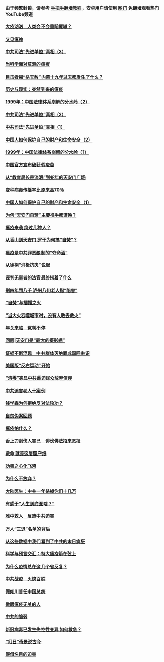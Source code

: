 #### 由于频繁封锁，请参考 [手把手翻墙教程](https://github.com/gfw-breaker/guides/wiki/)，安卓用户请使用 [网门](https://github.com/gfw-breaker/nogfw/blob/master/dl.md?t=02101200) 免翻墙观看热门YouTube频道 

#### [大疫汹汹　人类会不会重蹈覆辙？](../pages/19/419691.md?t=02101200) 

#### [又见瘟神](../pages/19/419225.md?t=02101200) 

#### [中共司法“先进单位”真相（3）](../pages/19/419451.md?t=02101200) 

#### [当科学面对莫测的瘟疫](../pages/19/419625.md?t=02101200) 

#### [目击者揭“杀无赦”内幕十九年过去都发生了什么？](../pages/19/419617.md?t=02101200) 

#### [历史与现实：突然到来的瘟疫](../pages/19/419619.md?t=02101200) 

#### [1999年：中国法律体系崩解的分水岭（2）](../pages/19/419455.md?t=02101200) 

#### [中共司法“先进单位”真相（2）](../pages/19/419450.md?t=02101200) 

#### [中共司法“先进单位”真相（1）](../pages/19/419449.md?t=02101200) 

#### [中国人如何保护自己的财产和生命安全（2）](../pages/19/419404.md?t=02101200) 

#### [1999年：中国法律体系崩解的分水岭（1）](../pages/19/419454.md?t=02101200) 

#### [中国官方宣布破获假疫苗](../pages/19/419504.md?t=02101200) 

#### [从“教育局长是流氓”到蛇年的天安门广场](../pages/19/419470.md?t=02101200) 

#### [变种病毒传播率比原来高70％](../pages/19/419456.md?t=02101200) 

#### [中国人如何保护自己的财产和生命安全（1）](../pages/19/419403.md?t=02101200) 

#### [为何“天安门自焚”主要推手都遭殃？](../pages/19/419348.md?t=02101200) 

#### [瘟疫来袭 绕过几种人？](../pages/19/419349.md?t=02101200) 

#### [从香山到天安门 罗干为何搞“自焚”？](../pages/19/419270.md?t=02101200) 

#### [瘟疫是中共罪恶酿制的“夺命酒”](../pages/19/419223.md?t=02101200) 

#### [从徐栩“消极抗灾”说起](../pages/19/419224.md?t=02101200) 

#### [诬判无辜者的法官最终捞着了什么](../pages/19/419268.md?t=02101200) 

#### [刑四年罚八千 泸州八旬老人指“陷害”](../pages/19/419232.md?t=02101200) 

#### [“自焚”与插播之火](../pages/19/419226.md?t=02101200) 

#### [“当大火吞噬城市时，没有人敢去救火”](../pages/19/419077.md?t=02101200) 

#### [年关来临　冤判不停](../pages/19/419093.md?t=02101200) 

#### [回顾|天安门是“最大的摄影棚”](../pages/19/380866.md?t=02101200) 

#### [证据不断浮现　中共群体灭绝罪成国际共识](../pages/19/419031.md?t=02101200) 

#### [美国版“反右运动”开始](../pages/19/419030.md?t=02101200) 

#### [“清零”突显中共逼迫民众放弃信仰](../pages/19/418995.md?t=02101200) 

#### [中共迫害老人十案例](../pages/19/418831.md?t=02101200) 

#### [钱学森为何拒绝反对法轮功？](../pages/19/418905.md?t=02101200) 

#### [自焚伪案回顾](../pages/19/418799.md?t=02101200) 

#### [瘟疫怕什么？](../pages/19/418800.md?t=02101200) 

#### [舌上刀剑伤人害己　诽谤佛法招来恶报](../pages/19/418731.md?t=02101200) 

#### [救命 就差这层窗户纸](../pages/19/418706.md?t=02101200) 

#### [劝善之心化飞鸿](../pages/19/416766.md?t=02101200) 

#### [为什么不放弃？](../pages/19/418691.md?t=02101200) 

#### [大陆医生：中共一年杀掉你们十几万](../pages/19/418670.md?t=02101200) 

#### [有感于“人生到底图啥？”](../pages/19/418624.md?t=02101200) 

#### [难中救人　反遭中共迫害](../pages/19/418414.md?t=02101200) 

#### [万人“三退”名单的背后](../pages/19/418505.md?t=02101200) 

#### [从这些数据中我们看到了中共的末日疯狂](../pages/19/418420.md?t=02101200) 

#### [科学与预言交汇：特大瘟疫箭在弦上](../pages/19/418266.md?t=02101200) 

#### [为什么疫情总在这几个省反复？](../pages/19/418219.md?t=02101200) 

#### [中共战疫　火烧百姓](../pages/19/418220.md?t=02101200) 

#### [假如川普任中国总统](../pages/19/418174.md?t=02101200) 

#### [做跟瘟疫无关的人](../pages/19/418171.md?t=02101200) 

#### [中共的脆弱](../pages/19/418196.md?t=02101200) 

#### [新冠病毒已发生失控性变异 如何救急？](../pages/19/418032.md?t=02101200) 

#### [“幻日”奇景说古今](../pages/19/418033.md?t=02101200) 

#### [假借名目的迫害](../pages/19/418055.md?t=02101200) 

